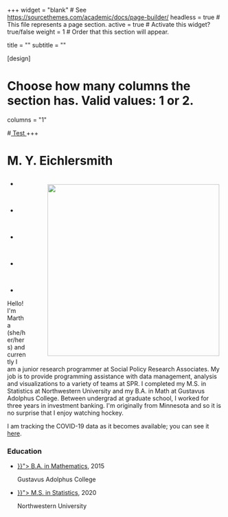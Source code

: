 +++
widget = "blank"  # See https://sourcethemes.com/academic/docs/page-builder/
headless = true  # This file represents a page section.
active = true  # Activate this widget? true/false
weight = 1  #  Order that this section will appear.

title = ""
subtitle = ""

[design]
  # Choose how many columns the section has. Valid values: 1 or 2.
  columns = "1"

#<a href="current/WIST"> Test </a>
+++



<h1> <p><b> M. Y. Eichlersmith  </b></p> </h1>
<p>
 <img alt = '' width='400' src='/img/MYE.jpg' align="right" style="margin: 10px 10px 10px 50px;"/>

<ul class="network-icon" aria-hidden="true">
<li>
  <a href="#contact"  title = "Contact">
  <i class="fas fa-envelope fa-2x"></i>
  </a>
</li>
</ul>
&nbsp 
<ul class="network-icon" aria-hidden="true">
<li>
  <a href="https://github.com/MarEichler" title = "Personal GitHub">
  <i class="fab fa-github fa-2x"></i>
  </a>
</li>
</ul>
&nbsp
<ul class="network-icon" aria-hidden="true">
<li>
  <a href="https://github.com/mareichler-spra" title = "SPRA GitHub">
  <i class="fab fa-github-square fa-2x"></i>
  </a>
</li>
</ul> 
&nbsp
<ul class="network-icon" aria-hidden="true">
<li>
  <a href="files/MYE-PublicResume.pdf" title = "Resume">
  <i class="fas fa-file-alt fa-2x"></i>
  </a>
</li>
</ul>
</li>
</ul>
&nbsp 
<ul class="network-icon" aria-hidden="true">
<li>
  <a href="https://www.linkedin.com/in/myeichlersmith/" title = "LinkedIn">
  <i class="fab fa-linkedin fa-2x"></i>
  </a>
</li>
</ul>
</p>

<p align='left'>
Hello!  I'm Martha (she/her/hers) and currently I am a junior research programmer at Social Policy Research Associates.  My job is to provide programming assistance with data management, analysis and visualizations to a variety of teams at SPR.  I completed my M.S. in Statistics at Northwestern University and my B.A. in Math at Gustavus Adolphus College.  Between undergrad at graduate school, I worked for three years in investment banking.  I'm originally from Minnesota and so it is no surprise that I enjoy watching hockey.  
</p>

<p align='left'>
I am tracking the COVID-19 data as it becomes available; you can see it 
<a href=https://mareichler.github.io/covid19/ target="_blank">here</a>.
</p> 

<html>
<div class="col-md-7">
<h3>Education </h3>
<ul class="ul-edu fa-ul">
  <li>
    <i class="fa-li fas fa-graduation-cap"></i>
    <div class="description">
    <p class="course">
        <a href="{{< ref "education/Gustavus" >}}">     
        B.A. in Mathematics</a>, 2015
    </p>
    <p class="institution">
      Gustavus Adolphus College
    </p></div></li>
  <li>
    <i class="fa-li fas fa-graduation-cap"></i>
    <div class="description">
    <p class="course">
        <a href="{{< ref "education/Northwestern" >}}">  
        M.S. in Statistics</a>, 2020
    </p>
    <p class="institution">
      Northwestern University
    </p></div></li>
</ul>
</div>
</html>





